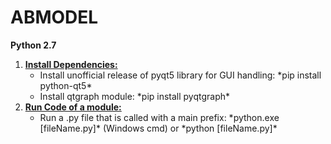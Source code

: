 # ABMODEL
**Python 2.7**
1. <ins>**Install Dependencies:**</ins>
    <ul>
      <li>
        Install unofficial release of pyqt5 library for GUI handling: *pip install python-qt5*
      </li>
      <li>
        Install qtgraph module: *pip install pyqtgraph*
      </li>
    </ul>
2. <ins>**Run Code of a module:**</ins>
    <ul>
        <li>
            Run a .py file that is called with a main prefix: *python.exe [fileName.py]* (Windows cmd) or *python [fileName.py]*
        </li>
    </ul>
    
